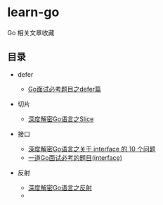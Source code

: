 # learn-go
Go 相关文章收藏

## 目录

- defer
    - [Go面试必考题目之defer篇](https://github.com/tianmt/learn-go/blob/master/defer/Go%E9%9D%A2%E8%AF%95%E5%BF%85%E8%80%83%E9%A2%98%E7%9B%AE%E4%B9%8Bdefer%E7%AF%87.md)

- 切片
    - [深度解密Go语言之Slice](https://github.com/tianmt/learn-go/blob/master/%E5%88%87%E7%89%87/%E6%B7%B1%E5%BA%A6%E8%A7%A3%E5%AF%86Go%E8%AF%AD%E8%A8%80%E4%B9%8BSlice.md)

- 接口
    - [深度解密Go语言之关于 interface 的 10 个问题](https://github.com/tianmt/learn-go/blob/master/%E6%8E%A5%E5%8F%A3/%E6%B7%B1%E5%BA%A6%E8%A7%A3%E5%AF%86Go%E8%AF%AD%E8%A8%80%E4%B9%8B%E5%85%B3%E4%BA%8E%20interface%20%E7%9A%8410%E4%B8%AA%E9%97%AE%E9%A2%98.md)
    - [一道Go面试必考的题目(interface)](https://github.com/tianmt/learn-go/blob/master/%E6%8E%A5%E5%8F%A3/%E4%B8%80%E9%81%93Go%E9%9D%A2%E8%AF%95%E5%BF%85%E8%80%83%E7%9A%84%E9%A2%98%E7%9B%AE(interface).md)

- 反射
    - [深度解密Go语言之反射](https://github.com/tianmt/learn-go/blob/master/%E5%8F%8D%E5%B0%84/%E6%B7%B1%E5%BA%A6%E8%A7%A3%E5%AF%86Go%E8%AF%AD%E8%A8%80%E4%B9%8B%E5%8F%8D%E5%B0%84.md)
    - 

    